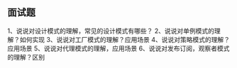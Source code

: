## 面试题
1、说说对设计模式的理解，常见的设计模式有哪些？
2、说说对单例模式的理解？如何实现
3、说说对工厂模式的理解？应用场景
4、说说对策略模式的理解？应用场景
5、说说对代理模式的理解，应用场景
6、说说对发布订阅，观察者模式的理解？区别